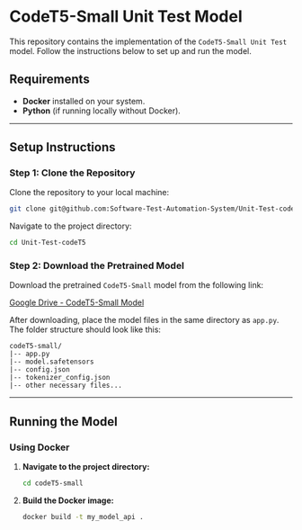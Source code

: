 # CodeT5-Small Unit Test Model

This repository contains the implementation of the `CodeT5-Small Unit Test` model. Follow the instructions below to set up and run the model.

## Requirements

- **Docker** installed on your system.
- **Python** (if running locally without Docker).

---

## Setup Instructions

### Step 1: Clone the Repository

Clone the repository to your local machine:
```bash
git clone git@github.com:Software-Test-Automation-System/Unit-Test-codeT5.git
```

Navigate to the project directory:
```bash
cd Unit-Test-codeT5
```

### Step 2: Download the Pretrained Model

Download the pretrained `CodeT5-Small` model from the following link:

[Google Drive - CodeT5-Small Model](https://drive.google.com/drive/folders/1RkWwGUak5Zo_P0cDl7406nNisc5mp6wy)

After downloading, place the model files in the same directory as `app.py`. The folder structure should look like this:

```
codeT5-small/
|-- app.py
|-- model.safetensors
|-- config.json
|-- tokenizer_config.json
|-- other necessary files...
```

---

## Running the Model

### Using Docker

1. **Navigate to the project directory:**
   ```bash
   cd codeT5-small
   ```

2. **Build the Docker image:**
   ```bash
   docker build -t my_model_api .
   ```

